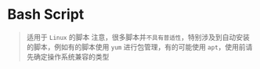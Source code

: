 # Bash Script

> 适用于 `Linux` 的脚本
> 注意，很多脚本并`不具有普适性`，特别涉及到自动安装的脚本，例如有的脚本使用 `yum` 进行包管理，有的可能使用 `apt`，使用前请先确定操作系统兼容的类型

